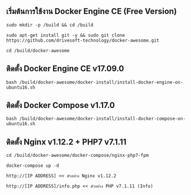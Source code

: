 เริ่มต้นการใช้งาน Docker Engine CE (Free Version)
---------------------------------------------------

```
sudo mkdir -p /build && cd /build

sudo apt-get install git -y && sudo git clone https://github.com/drivesoft-technology/docker-awesome.git

cd /build/docker-awesome
```


ติดตั้ง Docker Engine CE v17.09.0
---------------------------------------------------

```
bash /build/docker-awesome/docker-install/install-docker-engine-on-ubuntu16.sh
```


ติดตั้ง Docker Compose v1.17.0
---------------------------------------------------

```
bash /build/docker-awesome/docker-install/install-docker-compose-on-ubuntu16.sh
```


ติดตั้ง Nginx v1.12.2 + PHP7 v7.1.11
---------------------------------------------------

```
cd /build/docker-awesome/docker-compose/nginx-php7-fpm

docker-compose up -d
```

```
http://[IP ADDRESS] << ตัวอย่าง Nginx v1.12.2

http://[IP ADDRESS]/info.php << ตัวอย่าง PHP v7.1.11 (Info) 
```
